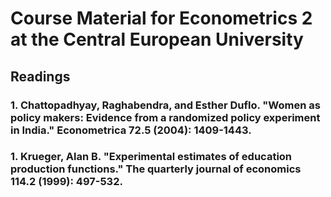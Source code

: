 # Course Material for Econometrics 2 at the Central European University

## Readings

###  1. Chattopadhyay, Raghabendra, and Esther Duflo. "Women as policy makers: Evidence from a randomized policy experiment in India." Econometrica 72.5 (2004): 1409-1443.

###  1. Krueger, Alan B. "Experimental estimates of education production functions." The quarterly journal of economics 114.2 (1999): 497-532.
